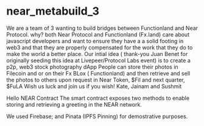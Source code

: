 # near_metabuild_3
We are a team of 3 wanting to build bridges between Functionland and Near Protocol.
why? both Near Protocol and Functionland  (Fx.land) care about javascript developers and want to ensure they have a a solid footing in web3 and that they are properly compensated for the work that they do to make the world a better place. 
Our intial idea ( thank-you Juan Benet for originally seeding this idea at  Livepeer/Protocol Labs event) is to create a p2p, web3 stock photography dApp
People can store their photos in Filecoin and or on their Fx BLox ( Functionland) and then retrieve and sell the photos to others upon request in Near Token, $Fil and next quarter, $FuLA
Wish us luck and join us if you wish!
Kate, Jainam and Sushmit 


Hello NEAR Contract
The smart contract exposes two methods to enable storing and retrieving a greeting in the NEAR network.

We used Firebase; and Pinata (IPFS Pinning) for demostrative purposes.
